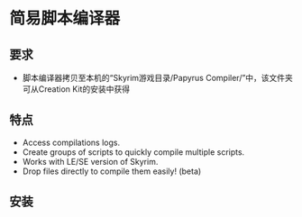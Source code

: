 # 简易脚本编译器

## 要求
* 脚本编译器拷贝至本机的“Skyrim游戏目录/Papyrus Compiler/”中，该文件夹可从Creation Kit的安装中获得

## 特点
* Access compilations logs.
* Create groups of scripts to quickly compile multiple scripts.
* Works with LE/SE version of Skyrim.
* Drop files directly to compile them easily! (beta)

## 安装
